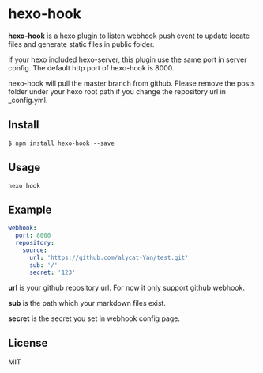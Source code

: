 # hexo-hook

**hexo-hook** is a hexo plugin to listen webhook push event to update locate files and generate static files in public folder.

If your hexo included hexo-server, this plugin use the same port in server config. The default http port of hexo-hook is 8000.

hexo-hook will pull the master branch from github. Please remove the posts folder under your hexo root path if you change the repository url in _config.yml.

## Install
```shell
$ npm install hexo-hook --save
```

## Usage
```shell
hexo hook 
```

## Example

```yml
webhook:
  port: 8000
  repository:
    source:
      url: 'https://github.com/alycat-Yan/test.git'
      sub: '/'
      secret: '123'

```
**url** is your github repository url. For now it only support github webhook.

**sub** is the path which your markdown files exist.

**secret** is the secret you set in webhook config page. 

## License

MIT